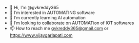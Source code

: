 - 👋 Hi, I’m @gvkreddy365
- 👀 I’m interested in AUTOMATING software
- 🌱 I’m currently learning AI automation
- 💞️ I’m looking to collaborate on AUTOMATion of IOT softwares
- 📫 How to reach me gvkreddy365@gmail.com or https://www.vijaygarlapati.com

<!---
gvkreddy365/gvkreddy365 is a ✨ special ✨ repository because its `README.md` (this file) appears on your GitHub profile.
You can click the Preview link to take a look at your changes.
--->
